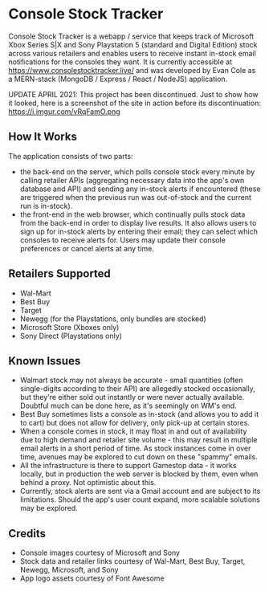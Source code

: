 # Console Stock Tracker
Console Stock Tracker is a webapp / service that keeps track of Microsoft Xbox Series S|X and Sony Playstation 5 (standard and Digital Edition) stock across various retailers and enables users to receive instant in-stock email notifications for the consoles they want. It is currently accessible at https://www.consolestocktracker.live/ and was developed by Evan Cole as a MERN-stack (MongoDB / Express / React / NodeJS) application.

UPDATE APRIL 2021: This project has been discontinued. Just to show how it looked, here is a screenshot of the site in action before its discontinuation: https://i.imgur.com/vRqFamO.png

## How It Works
The application consists of two parts: 
* the back-end on the server, which polls console stock every minute by calling retailer APIs (aggregating necessary data into the app's own database and API) and sending any in-stock alerts if encountered (these are triggered when the previous run was out-of-stock and the current run is in-stock).
* the front-end in the web browser, which continually pulls stock data from the back-end in order to display live results. It also allows users to sign up for in-stock alerts by entering their email; they can select which consoles to receive alerts for. Users may update their console preferences or cancel alerts at any time.

## Retailers Supported
* Wal-Mart
* Best Buy
* Target
* Newegg (for the Playstations, only bundles are stocked)
* Microsoft Store (Xboxes only)
* Sony Direct (Playstations only)

## Known Issues
* Walmart stock may not always be accurate - small quantities (often single-digits according to their API) are allegedly stocked occasionally, but they're either sold out instantly or were never actually available. Doubtful much can be done here, as it's seemingly on WM's end.
* Best Buy sometimes lists a console as in-stock (and allows you to add it to cart) but does not allow for delivery, only pick-up at certain stores.
* When a console comes in stock, it may float in and out of availability due to high demand and retailer site volume - this may result in multiple email alerts in a short period of time. As stock instances come in over time, avenues may be explored to cut down on these "spammy" emails.
* All the infrastructure is there to support Gamestop data - it works locally, but in production the web server is blocked by them, even when behind a proxy. Not optimistic about this.
* Currently, stock alerts are sent via a Gmail account and are subject to its limitations. Should the app's user count expand, more scalable solutions may be explored.

## Credits
* Console images courtesy of Microsoft and Sony
* Stock data and retailer links courtesy of Wal-Mart, Best Buy, Target, Newegg, Microsoft, and Sony
* App logo assets courtesy of Font Awesome
